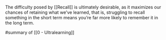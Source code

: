 The difficulty posed by [[Recall]] is ultimately desirable, as it maximizes our chances of retaining what we’ve learned, that is, struggling to recall something in the short term means you’re far more likely to remember it in the long term.

#summary of [[0 - Ultralearning]]
